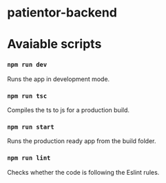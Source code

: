 # patientor-backend

# Avaiable scripts

### `npm run dev`

Runs the app in development mode.

### `npm run tsc`

Compiles the ts to js for a production build.

### `npm run start`

Runs the production ready app from the build folder.

### `npm run lint` 

Checks whether the code is following the Eslint rules.
